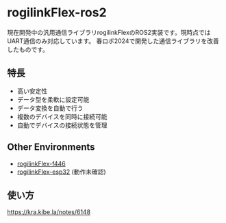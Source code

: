 # rogilinkFlex-ros2

現在開発中の汎用通信ライブラリrogilinkFlexのROS2実装です。現時点ではUART通信のみ対応しています。
春ロボ2024で開発した通信ライブラリを改善したものです。

## 特長

- 高い安定性
- データ型を柔軟に設定可能
- データ変換を自動で行う
- 複数のデバイスを同時に接続可能
- 自動でデバイスの接続状態を管理

## Other Environments

- [rogilinkFlex-f446](https://github.com/KeioRoboticsAssociation/rogilinkFlex-f446)
- [rogilinkFlex-esp32](https://github.com/KeioRoboticsAssociation/rogilinkFlex-esp32) (動作未確認)

## 使い方
https://kra.kibe.la/notes/6148

